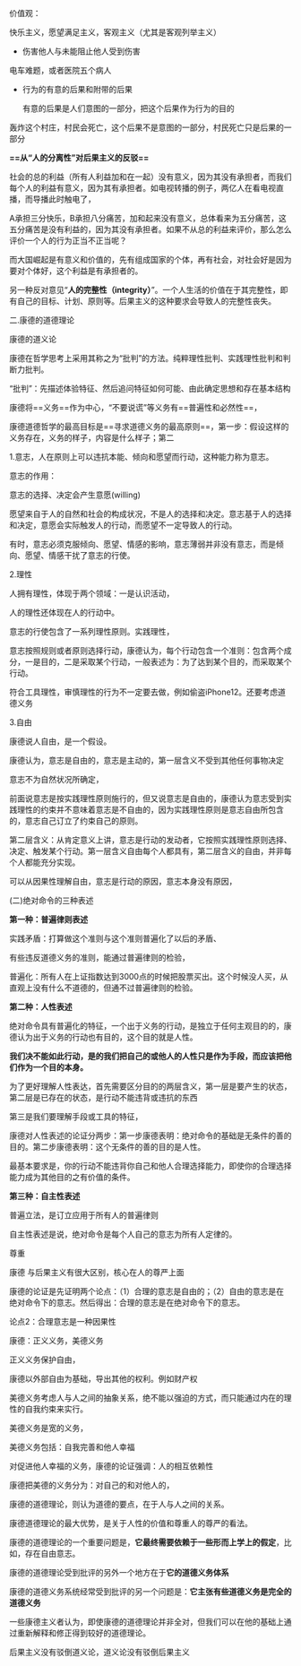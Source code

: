 价值观：

快乐主义，愿望满足主义，客观主义（尤其是客观列举主义）





- 伤害他人与未能阻止他人受到伤害



电车难题，或者医院五个病人

- 行为的有意的后果和附带的后果

  有意的后果是人们意图的一部分，把这个后果作为行为的目的



轰炸这个村庄，村民会死亡，这个后果不是意图的一部分，村民死亡只是后果的一部分



**==从“人的分离性”对后果主义的反驳==**

社会的总的利益（所有人利益加和在一起）没有意义，因为其没有承担者，而我们每个人的利益有意义，因为其有承担者。如电视转播的例子，两亿人在看电视直播，而导播此时触电了，

A承担三分快乐，B承担八分痛苦，加和起来没有意义，总体看来为五分痛苦，这五分痛苦是没有利益的，因为其没有承担者。如果不从总的利益来评价，那么怎么评价一个人的行为正当不正当呢？

而大国崛起是有意义和价值的，先有组成国家的个体，再有社会，对社会好是因为要对个体好，这个利益是有承担者的。



另一种反对意见“**人的完整性（integrity）**”。一个人生活的价值在于其完整性，即有自己的目标、计划、原则等。后果主义的这种要求会导致人的完整性丧失。



二.康德的道德理论

康德的道义论

康德在哲学思考上采用其称之为“批判”的方法。纯粹理性批判、实践理性批判和判断力批判。

“批判”：先描述体验特征、然后追问特征如何可能、由此确定思想和存在基本结构

康德将==义务==作为中心，“不要说谎”等义务有==普遍性和必然性==，

康德道德哲学的最高目标是==寻求道德义务的最高原则==，第一步：假设这样的义务存在，义务的样子，内容是什么样子；第二



1.意志，人在原则上可以违抗本能、倾向和愿望而行动，这种能力称为意志。

意志的作用：

意志的选择、决定会产生意愿(willing)

​	愿望来自于人的自然和社会的构成状况，不是人的选择和决定。意志基于人的选择和决定，意愿会实际触发人的行动，而愿望不一定导致人的行动。

​	有时，意志必须克服倾向、愿望、情感的影响，意志薄弱并非没有意志，而是倾向、愿望、情感干扰了意志的行使。

2.理性

人拥有理性，体现于两个领域：一是认识活动，

人的理性还体现在人的行动中。

意志的行使包含了一系列理性原则。实践理性，

意志按照规则或者原则选择行动，康德认为，每个行动包含一个准则：包含两个成分，一是目的，二是采取某个行动，一般表述为：为了达到某个目的，而采取某个行动。



符合工具理性，审慎理性的行为不一定要去做，例如偷盗iPhone12。还要考虑道德义务



3.自由

康德说人自由，是一个假设。

康德认为，意志是自由的，意志是主动的，第一层含义不受到其他任何事物决定

意志不为自然状况所确定，

前面说意志是按实践理性原则施行的，但又说意志是自由的，康德认为意志受到实践理性的约束并不意味着意志是不自由的，因为实践理性原则是意志自由所包含的，意志自己订立了约束自己的原则。

第二层含义：从肯定意义上讲，意志是行动的发动者，它按照实践理性原则选择、决定、触发某个行动。第一层含义自由每个人都具有，第二层含义的自由，并非每个人都能充分实现。



可以从因果性理解自由，意志是行动的原因，意志本身没有原因，



(二)绝对命令的三种表述

**第一种：普遍律则表述**

实践矛盾：打算做这个准则与这个准则普遍化了以后的矛盾、

有些违反道德义务的准则，能通过普遍律则的检验，

普遍化：所有人在上证指数达到3000点的时候把股票买出。这个时候没人买，从直观上没有什么不道德的，但通不过普遍律则的检验。

**第二种：人性表述**

绝对命令具有普遍化的特征，一个出于义务的行动，是独立于任何主观目的的，康德认为出于义务的行动也有目的，这个目的就是人性。

**我们决不能如此行动，是的我们把自己的或他人的人性只是作为手段，而应该把他们作为一个目的本身。**

为了更好理解人性表达，首先需要区分目的的两层含义，第一层是要产生的状态，第二层是已存在的状态，是行动不能违背或违抗的东西

第三是我们要理解手段或工具的特征，

康德对人性表述的论证分两步：第一步康德表明：绝对命令的基础是无条件的善的目的。第二步康德表明：这个无条件的善的目的是人性。



最基本要求是，你的行动不能违背你自己和他人合理选择能力，即使你的合理选择能力成为其他目的之有价值的条件。



**第三种：自主性表述**

普遍立法，是订立应用于所有人的普遍律则

自主性表述是说，绝对命令是每个人自己的意志为所有人定律的。



尊重

康德 与后果主义有很大区别，核心在人的尊严上面







康德的论证是先证明两个论点：（1）合理的意志是自由的；（2）自由的意志是在绝对命令下的意志。然后得出：合理的意志是在绝对命令下的意志。

论点2：合理意志是一种因果性



康德：正义义务，美德义务

正义义务保护自由，

康德以外部自由为基础，导出其他的权利。例如财产权

美德义务考虑人与人之间的抽象关系，绝不能以强迫的方式，而只能通过内在的理性的自我约束来实行。

美德义务是宽的义务，

美德义务包括：自我完善和他人幸福

对促进他人幸福的义务，康德的论证强调：人的相互依赖性

康德把美德的义务分为：对自己的和对他人的，







康德的道德理论，则认为道德的要点，在于人与人之间的关系。



康德道德理论的最大优势，是关于人性的价值和尊重人的尊严的看法。

康德的道德理论的一个重要问题是，**它最终需要依赖于一些形而上学上的假定**，比如，存在自由意志。

康德的道德理论受到批评的另外一个地方在于**它的道德义务体系**

康德的道德义务系统经常受到批评的另一个问题是：**它主张有些道德义务是完全的道德义务**

一些康德主义者认为，即使康德的道德理论并非全对，但我们可以在他的基础上通过重新解释和修正得到较好的道德理论。



后果主义没有驳倒道义论，道义论没有驳倒后果主义

















